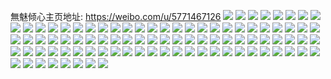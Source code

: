 無魅倾心主页地址: https://weibo.com/u/5771467126 
![](https://wx4.sinaimg.cn/mw2000/006iAufsgy1h90s4s1g7bj32c0340typ.jpg) 
![](https://wx4.sinaimg.cn/mw2000/006iAufsgy1h90s69wjjsj33402c0x6r.jpg) 
![](https://wx4.sinaimg.cn/mw2000/006iAufsgy1h90s4ycfs9j32c0340kjl.jpg) 
![](https://wx4.sinaimg.cn/mw2000/006iAufsgy1h90s4x34jfj33402c0hdv.jpg) 
![](https://wx4.sinaimg.cn/mw2000/006iAufsgy1h90s6bzt6gj32ds1scu0y.jpg) 
![](https://wx4.sinaimg.cn/mw2000/006iAufsgy1h90s4tmam6j30v91izdv8.jpg) 
![](https://wx4.sinaimg.cn/mw2000/006iAufsgy1h90s4v93wmj30v91iytq7.jpg) 
![](https://wx4.sinaimg.cn/mw2000/006iAufsgy1h90s4u9715j30sg0l0tdf.jpg) 
![](https://wx4.sinaimg.cn/mw2000/006iAufsgy1h10aqlimwhj322o340qv6.jpg) 
![](https://wx4.sinaimg.cn/mw2000/006iAufsgy1h10aqrcx09j334022ox6q.jpg) 
![](https://wx4.sinaimg.cn/mw2000/006iAufsgy1h10aqohcusj322o340x6q.jpg) 
![](https://wx4.sinaimg.cn/mw2000/006iAufsgy1h10aqtpr0nj322o340kjm.jpg) 
![](https://wx4.sinaimg.cn/mw2000/006iAufsgy1h10ar7tyvkj334022o7wj.jpg) 
![](https://wx4.sinaimg.cn/mw2000/006iAufsgy1h10aqwjcigj322o3401l0.jpg) 
![](https://wx4.sinaimg.cn/mw2000/006iAufsgy1h10ar024rcj322o340b2b.jpg) 
![](https://wx4.sinaimg.cn/mw2000/006iAufsgy1h10ar3fuetj322o3404qs.jpg) 
![](https://wx4.sinaimg.cn/mw2000/006iAufsgy1h10areqfpzj322o340u0y.jpg) 
![](https://wx4.sinaimg.cn/mw2000/006iAufsgy1h10arbskmkj322o3404qs.jpg) 
![](https://wx4.sinaimg.cn/mw2000/006iAufsgy1h10aqiriejj322o3401l0.jpg) 
![](https://wx4.sinaimg.cn/mw2000/006iAufsgy1h10ari45fij31z42zo7wj.jpg) 
![](https://wx4.sinaimg.cn/mw2000/006iAufsgy1gxxmgormuxj30u013y1gm.jpg) 
![](https://wx4.sinaimg.cn/mw2000/006iAufsgy1gxxmgpi5e9j30v91vmx5f.jpg) 
![](https://wx4.sinaimg.cn/mw2000/006iAufsgy1gxxjy3k2e9j30u0190qhm.jpg) 
![](https://wx4.sinaimg.cn/mw2000/006iAufsgy1gxxjy6b7z8j30u0190k4s.jpg) 
![](https://wx4.sinaimg.cn/mw2000/006iAufsgy1gxxjyhznbmj30u0190k74.jpg) 
![](https://wx4.sinaimg.cn/mw2000/006iAufsgy1gxxjy94fr9j30u0190tnm.jpg) 
![](https://wx4.sinaimg.cn/mw2000/006iAufsgy1gxxjyf423mj30u0190h1z.jpg) 
![](https://wx4.sinaimg.cn/mw2000/006iAufsgy1gxxjyky5yhj30u0190dw8.jpg) 
![](https://wx4.sinaimg.cn/mw2000/006iAufsgy1gxxjy0ybh4j30u01904bn.jpg) 
![](https://wx4.sinaimg.cn/mw2000/006iAufsgy1gxxjyc8ohxj30u0190h12.jpg) 
![](https://wx4.sinaimg.cn/mw2000/006iAufsgy1gxxjynliuij30u019016k.jpg) 
![](https://wx4.sinaimg.cn/mw2000/006iAufsgy1gxxjyr8nxqj30u0190k8v.jpg) 
![](https://wx4.sinaimg.cn/mw2000/006iAufsgy1gxrdvi8zsqj31cw21c4qp.jpg) 
![](https://wx4.sinaimg.cn/mw2000/006iAufsgy1gxrdvgamuvj31j42aokjl.jpg) 
![](https://wx4.sinaimg.cn/mw2000/006iAufsgy1gxrdwj6tdmj31g3263x3s.jpg) 
![](https://wx4.sinaimg.cn/mw2000/006iAufsgy1gxrdvl7ui3j31j42ankjl.jpg) 
![](https://wx4.sinaimg.cn/mw2000/006iAufsgy1gxrdvxh7mvj31j42ao7wh.jpg) 
![](https://wx4.sinaimg.cn/mw2000/006iAufsgy1gxrdvt2b4ij31j42aokjl.jpg) 
![](https://wx4.sinaimg.cn/mw2000/006iAufsgy1gxrdw50bjtj31j42aob29.jpg) 
![](https://wx4.sinaimg.cn/mw2000/006iAufsgy1gxrdvm20hfj31is27s1kx.jpg) 
![](https://wx4.sinaimg.cn/mw2000/006iAufsgy1gxrdvoanodj31j42aoe81.jpg) 
![](https://wx4.sinaimg.cn/mw2000/006iAufsgy1gxrdvvzjz5j31j42aohdt.jpg) 
![](https://wx4.sinaimg.cn/mw2000/006iAufsgy1gxrdvrabt0j31j42aohdt.jpg) 
![](https://wx4.sinaimg.cn/mw2000/006iAufsgy1gxrdw02w0bj31j42aoe81.jpg) 
![](https://wx4.sinaimg.cn/mw2000/006iAufsgy1gxrdw1j0xrj31j52aohdt.jpg) 
![](https://wx4.sinaimg.cn/mw2000/006iAufsgy1gxrdw2warxj31j42ane81.jpg) 
![](https://wx4.sinaimg.cn/mw2000/006iAufsgy1gxrdvn7h4gj31j42aoe81.jpg) 
![](https://wx4.sinaimg.cn/mw2000/006iAufsgy1gxrdvj7o4ej31j424a7wh.jpg) 
![](https://wx4.sinaimg.cn/mw2000/006iAufsgy1gx2rpaxczmj30vc10bn7x.jpg) 
![](https://wx4.sinaimg.cn/mw2000/006iAufsgy1gx2rpbff6qj30vc10ctj7.jpg) 
![](https://wx4.sinaimg.cn/mw2000/006iAufsgy1gx2rpc3aolj30vc0yo146.jpg) 
![](https://wx4.sinaimg.cn/mw2000/006iAufsgy1gx2rpcer0wj30vc11o7gs.jpg) 
![](https://wx4.sinaimg.cn/mw2000/006iAufsgy1gx2rpacqj3j30vc0zhako.jpg) 
![](https://wx4.sinaimg.cn/mw2000/006iAufsgy1gv89wp7wnkj615s0vcqde02.jpg) 
![](https://wx4.sinaimg.cn/mw2000/006iAufsgy1gv89woeg89j615s0vcdqq02.jpg) 
![](https://wx4.sinaimg.cn/mw2000/006iAufsgy1gv89wqmpmkj615s0vc4af02.jpg) 
![](https://wx4.sinaimg.cn/mw2000/006iAufsgy1gv73m8zz5xj60vc15sao602.jpg) 
![](https://wx4.sinaimg.cn/mw2000/006iAufsgy1gv73m81u4qj60vc0xidow02.jpg) 
![](https://wx4.sinaimg.cn/mw2000/006iAufsgy1gv73m9k7pkj60vc15s7ga02.jpg) 
![](https://wx4.sinaimg.cn/mw2000/006iAufsgy1gv2kynnk4xj60vc15sk1j02.jpg) 
![](https://wx4.sinaimg.cn/mw2000/006iAufsgy1gv2kyu510yj63402c0npe02.jpg) 
![](https://wx4.sinaimg.cn/mw2000/006iAufsgy1gv2kyid4f0j60vc15s7f702.jpg) 
![](https://wx4.sinaimg.cn/mw2000/006iAufsgy1gv2kz0u784j63402c0npg02.jpg) 
![](https://wx4.sinaimg.cn/mw2000/006iAufsgy1gv2l0zm1kpj60vc15sdsa02.jpg) 
![](https://wx4.sinaimg.cn/mw2000/006iAufsgy1gv2kz74ximj63402c04qs02.jpg) 
![](https://wx4.sinaimg.cn/mw2000/006iAufsgy1gv2kza1d77j63402c0b2a02.jpg) 
![](https://wx4.sinaimg.cn/mw2000/006iAufsgy1gv2kzey7rgj63402c0qv702.jpg) 
![](https://wx4.sinaimg.cn/mw2000/006iAufsgy1gkh4d7i43pj316o1kw1ky.jpg) 
![](https://wx4.sinaimg.cn/mw2000/006iAufsgy1gkh4d848dxj30u0140dr4.jpg) 
![](https://wx4.sinaimg.cn/mw2000/006iAufsgy1gkh4hhxnmkj316o1kw1ky.jpg) 
![](https://wx4.sinaimg.cn/mw2000/006iAufsgy1gkh4fv7wroj30u0140gtb.jpg) 
![](https://wx4.sinaimg.cn/mw2000/006iAufsgy1gkh4hjk3s9j31kw1kwkjn.jpg) 
![](https://wx4.sinaimg.cn/mw2000/006iAufsgy1gkh4ep2pasj30u00x6dk9.jpg) 
![](https://wx4.sinaimg.cn/mw2000/006iAufsgy1gk8u5zrn60j30va0kut9l.jpg) 
![](https://wx4.sinaimg.cn/mw2000/006iAufsgy1gk8u1lxqvaj318z0u0ju3.jpg) 
![](https://wx4.sinaimg.cn/mw2000/006iAufsgy1gk8ubfvlr8j318z0u042p.jpg) 
![](https://wx4.sinaimg.cn/mw2000/006iAufsgy1gk8u49jh2ij30we0u0wgf.jpg) 
![](https://wx4.sinaimg.cn/mw2000/006iAufsgy1gk8u8oaztaj30za0u0q7n.jpg) 
![](https://wx4.sinaimg.cn/mw2000/006iAufsgy1gk8u2cxeiqj30wr0u0q4m.jpg) 
![](https://wx4.sinaimg.cn/mw2000/006iAufsgy1gk8uafgdgrj318z0u0aef.jpg) 
![](https://wx4.sinaimg.cn/mw2000/006iAufsgy1gk8u3tme1qj318z0u0jus.jpg) 
![](https://wx4.sinaimg.cn/mw2000/006iAufsgy1gk8u6vpcvuj318z0u0q7x.jpg) 
![](https://wx4.sinaimg.cn/mw2000/006iAufsgy1gjtpwhrv08j31hc140x6p.jpg) 
![](https://wx4.sinaimg.cn/mw2000/006iAufsgy1gjtpwgaeozj316o1kwb2a.jpg) 
![](https://wx4.sinaimg.cn/mw2000/006iAufsgy1gjbc054iauj31401hchdt.jpg) 
![](https://wx4.sinaimg.cn/mw2000/006iAufsgy1gjbc09i5pfj32o03k0x6p.jpg) 
![](https://wx4.sinaimg.cn/mw2000/006iAufsgy1gjbc06c24ej31400u01kx.jpg) 
![](https://wx4.sinaimg.cn/mw2000/006iAufsgy1gjbc074ywaj31400u0tu1.jpg) 
![](https://wx4.sinaimg.cn/mw2000/006iAufsgy1gj4de897gfj31400u0gqb.jpg) 
![](https://wx4.sinaimg.cn/mw2000/006iAufsgy1gj4dc6fexjj30u0177juq.jpg) 
![](https://wx4.sinaimg.cn/mw2000/006iAufsgy1gg39qe3vgwj31800u044q.jpg) 
